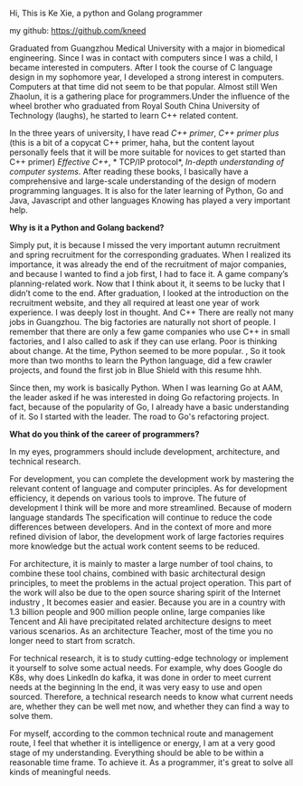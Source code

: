 Hi, This is Ke Xie, a python and Golang programmer

my github: https://github.com/kneed

Graduated from Guangzhou Medical University with a major in biomedical engineering. Since I was in contact with computers since I was a child, I became interested in computers. After I took the course of C language design in my sophomore year, I developed a strong interest in computers. Computers at that time did not seem to be that popular. Almost still Wen Zhaolun, it is a gathering place for programmers.Under the influence of the wheel brother who graduated from Royal South China University of Technology (laughs), he started to learn C++ related content.

In the three years of university, I have read *C++ primer*, *C++ primer plus* (this is a bit of a copycat C++ primer, haha, but the content layout personally feels that it will be more suitable for novices to get started than C++ primer) *Effective C++*, * TCP/IP protocol*, *In-depth understanding of computer systems*. After reading these books, I basically have a comprehensive and large-scale understanding of the design of modern programming languages. It is also for the later learning of Python, Go and Java, Javascript and other languages Knowing has played a very important help.

**Why is it a Python and Golang backend?**

Simply put, it is because I missed the very important autumn recruitment and spring recruitment for the corresponding graduates. When I realized its importance, it was already the end of the recruitment of major companies, and because I wanted to find a job first, I had to face it. A game company’s planning-related work. Now that I think about it, it seems to be lucky that I didn’t come to the end. After graduation, I looked at the introduction on the recruitment website, and they all required at least one year of work experience. I was deeply lost in thought. And C++ There are really not many jobs in Guangzhou. The big factories are naturally not short of people. I remember that there are only a few game companies who use C++ in small factories, and I also called to ask if they can use erlang. Poor is thinking about change. At the time, Python seemed to be more popular. , So it took more than two months to learn the Python language, did a few crawler projects, and found the first job in Blue Shield with this resume hhh.

Since then, my work is basically Python. When I was learning Go at AAM, the leader asked if he was interested in doing Go refactoring projects. In fact, because of the popularity of Go, I already have a basic understanding of it. So I started with the leader. The road to Go's refactoring project.

**What do you think of the career of programmers?**

In my eyes, programmers should include development, architecture, and technical research.

For development, you can complete the development work by mastering the relevant content of language and computer principles. As for development efficiency, it depends on various tools to improve. The future of development I think will be more and more streamlined. Because of modern language standards The specification will continue to reduce the code differences between developers. And in the context of more and more refined division of labor, the development work of large factories requires more knowledge but the actual work content seems to be reduced.

For architecture, it is mainly to master a large number of tool chains, to combine these tool chains, combined with basic architectural design principles, to meet the problems in the actual project operation. This part of the work will also be due to the open source sharing spirit of the Internet industry , It becomes easier and easier. Because you are in a country with 1.3 billion people and 900 million people online, large companies like Tencent and Ali have precipitated related architecture designs to meet various scenarios. As an architecture Teacher, most of the time you no longer need to start from scratch.

For technical research, it is to study cutting-edge technology or implement it yourself to solve some actual needs. For example, why does Google do K8s, why does LinkedIn do kafka, it was done in order to meet current needs at the beginning In the end, it was very easy to use and open sourced. Therefore, a technical research needs to know what current needs are, whether they can be well met now, and whether they can find a way to solve them.

For myself, according to the common technical route and management route, I feel that whether it is intelligence or energy, I am at a very good stage of my understanding. Everything should be able to be within a reasonable time frame. To achieve it. As a programmer, it's great to solve all kinds of meaningful needs.

